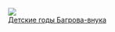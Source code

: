 ![](/books/prose_rus_classic/Сергей%20Тимофеевич%20Аксаков/Детские%20годы%20Багрова-внука.jpg)  
[Детские годы Багрова-внука](/books/prose_rus_classic/Сергей%20Тимофеевич%20Аксаков/Детские%20годы%20Багрова-внука)
